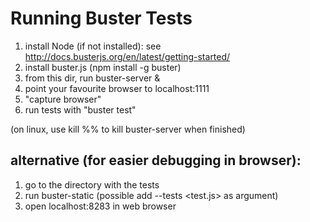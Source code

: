 Running Buster Tests
====================

1. install Node (if not installed): see http://docs.busterjs.org/en/latest/getting-started/
2. install buster.js (npm install -g buster)
3. from this dir, run buster-server &
4. point your favourite browser to localhost:1111
5. "capture browser"
6. run tests with "buster test"

(on linux, use kill %% to kill buster-server when finished)

alternative (for easier debugging in browser):
--------------
1. go to the directory with the tests
2. run buster-static (possible add --tests <test.js> as argument)
3. open localhost:8283 in web browser
